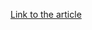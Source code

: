 [Link to the article](https://techcommunity.microsoft.com/t5/security-compliance-and-identity/leveraging-the-power-of-kql-in-incidentresponse/ba-p/3044795)
